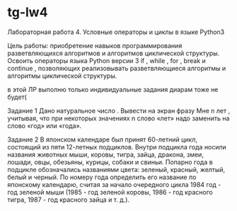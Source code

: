 # tg-lw4
Лабораторная работа 4. Условные операторы и циклы в языке Python3

Цель работы: приобретение навыков программирования разветвляющихся алгоритмов и
алгоритмов циклической структуры. Освоить операторы языка Python версии 3 if , while ,
for , break и continue , позволяющих реализовывать разветвляющиеся алгоритмы и
алгоритмы циклической структуры.

в этой ЛР выполню только индивидуальные задания
диарам тоже не будет(

Задание 1
Дано натуральное число . Вывести на экран фразу Мне n лет , учитывая, что при
некоторых значениях n слово «лет» надо заменить на слово «год» или «года».

Задание 2
В японском календаре был принят 60-летний цикл, состоящий из пяти 12-летных подциклов.
Внутри подцикла года носили названия животных мыши, коровы, тигра, зайца, дракона,
змеи, лошади, овцы, обезьяны, курицы, собаки и свиньи. Попарно года в подцикле
обозначались названиями цвета: зеленый, красный, желтый, белый и черный. По номеру
года определить его название по японскому календарю, считая за начало очередного цикла
1984 год - год зеленой мыши (1985 - год зеленой коровы, 1986 - год красного тигра, 1987 -
год красного зайца и т. д.).